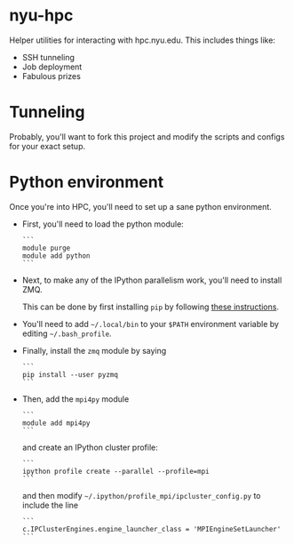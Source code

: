 nyu-hpc
=======

Helper utilities for interacting with hpc.nyu.edu.  This includes things like:

* SSH tunneling
* Job deployment
* Fabulous prizes


Tunneling
=========
Probably, you'll want to fork this project and modify the scripts and configs for your exact setup.


Python environment
==================

Once you're into HPC, you'll need to set up a sane python environment.

* First, you'll need to load the python module:

      ```
      module purge
      module add python
      ```

* Next, to make any of the IPython parallelism work, you'll need to install ZMQ.

  This can be done by first installing `pip` by following 
  [these instructions](https://pip.pypa.io/en/latest/installing.html).

* You'll need to add `~/.local/bin` to your `$PATH` environment variable by 
  editing `~/.bash_profile`.

* Finally, install the `zmq` module by saying

      ```
      pip install --user pyzmq
      ```

* Then, add the `mpi4py` module

      ```
      module add mpi4py
      ```

  and create an IPython cluster profile:

      ```
      ipython profile create --parallel --profile=mpi
      ```

  and then modify `~/.ipython/profile_mpi/ipcluster_config.py` to include the line

      ```
      c.IPClusterEngines.engine_launcher_class = 'MPIEngineSetLauncher' 
      ```


